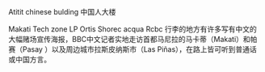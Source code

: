 Atitit chinese bulding 中国人大楼


Makati Tech zone LP
Ortis
Shorec acqua
Rcbc
行李的地方有许多写有中文的大幅赌场宣传海报，BBC中文记者实地走访首都马尼拉的马卡蒂（Makati）和帕赛（Pasay ）以及周边城市拉斯皮纳斯市（Las Piñas），在路上皆可听到普通话或中国方言。
